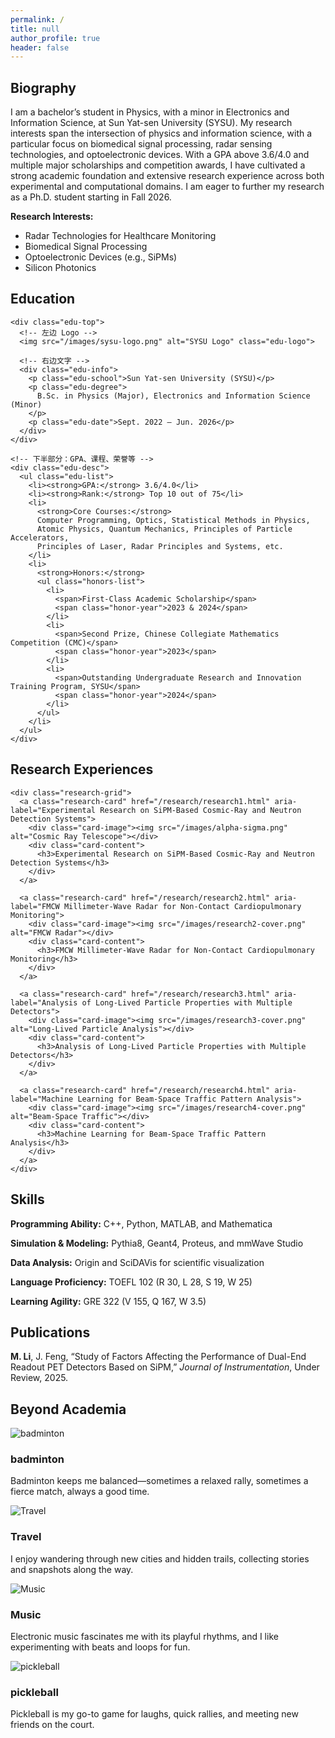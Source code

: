 ```yaml
---
permalink: /
title: null
author_profile: true
header: false
---
```


<section id="Biography">
  <div class="bio-card card">
    <h2 class="page__title">Biography</h2>
    <div class="card-content">
      <p>
        I am a bachelor’s student in Physics, with a minor in Electronics and Information Science, at Sun Yat-sen University (SYSU). My research interests span 
        the intersection of physics and information science, with a particular focus on biomedical signal processing, radar sensing technologies, and 
        optoelectronic devices. With a GPA above 3.6/4.0 and multiple major scholarships and competition awards, I have cultivated a strong academic foundation 
        and extensive research experience across both experimental and computational domains. I am eager to further my research as a Ph.D. student starting in 
        Fall 2026.
      </p>
      <strong>Research Interests: </strong>
      <ul class="interest-list">
        <li>Radar Technologies for Healthcare Monitoring</li>
        <li>Biomedical Signal Processing</li>
        <li>Optoelectronic Devices (e.g., SiPMs)</li>
        <li>Silicon Photonics</li>
      </ul>
    </div>
  </div>
</section>

<section id="education">
  <div class="education-card">
    <h2 class="page__title">Education</h2>

    <div class="edu-top">
      <!-- 左边 Logo -->
      <img src="/images/sysu-logo.png" alt="SYSU Logo" class="edu-logo">

      <!-- 右边文字 -->
      <div class="edu-info">
        <p class="edu-school">Sun Yat-sen University (SYSU)</p>
        <p class="edu-degree">
          B.Sc. in Physics (Major), Electronics and Information Science (Minor)
        </p>
        <p class="edu-date">Sept. 2022 – Jun. 2026</p>
      </div>
    </div>

    <!-- 下半部分：GPA、课程、荣誉等 -->
    <div class="edu-desc">
      <ul class="edu-list">
        <li><strong>GPA:</strong> 3.6/4.0</li>
        <li><strong>Rank:</strong> Top 10 out of 75</li>
        <li>
          <strong>Core Courses:</strong>
          Computer Programming, Optics, Statistical Methods in Physics,
          Atomic Physics, Quantum Mechanics, Principles of Particle Accelerators,
          Principles of Laser, Radar Principles and Systems, etc.
        </li>
        <li>
          <strong>Honors:</strong>
          <ul class="honors-list">
            <li>
              <span>First-Class Academic Scholarship</span>
              <span class="honor-year">2023 & 2024</span>
            </li>
            <li>
              <span>Second Prize, Chinese Collegiate Mathematics Competition (CMC)</span>
              <span class="honor-year">2023</span>
            </li>
            <li>
              <span>Outstanding Undergraduate Research and Innovation Training Program, SYSU</span>
              <span class="honor-year">2024</span>
            </li>
          </ul>
        </li>
      </ul>
    </div>
  </div>
</section>



<section id="research">
  <div class="card research-outer">
    <h2 class="page__title">Research Experiences</h2>

    <div class="research-grid">
      <a class="research-card" href="/research/research1.html" aria-label="Experimental Research on SiPM-Based Cosmic-Ray and Neutron Detection Systems">
        <div class="card-image"><img src="/images/alpha-sigma.png" alt="Cosmic Ray Telescope"></div>
        <div class="card-content">
          <h3>Experimental Research on SiPM-Based Cosmic-Ray and Neutron Detection Systems</h3>
        </div>
      </a>

      <a class="research-card" href="/research/research2.html" aria-label="FMCW Millimeter-Wave Radar for Non-Contact Cardiopulmonary Monitoring">
        <div class="card-image"><img src="/images/research2-cover.png" alt="FMCW Radar"></div>
        <div class="card-content">
          <h3>FMCW Millimeter-Wave Radar for Non-Contact Cardiopulmonary Monitoring</h3>
        </div>
      </a>

      <a class="research-card" href="/research/research3.html" aria-label="Analysis of Long-Lived Particle Properties with Multiple Detectors">
        <div class="card-image"><img src="/images/research3-cover.png" alt="Long-Lived Particle Analysis"></div>
        <div class="card-content">
          <h3>Analysis of Long-Lived Particle Properties with Multiple Detectors</h3>
        </div>
      </a>

      <a class="research-card" href="/research/research4.html" aria-label="Machine Learning for Beam-Space Traffic Pattern Analysis">
        <div class="card-image"><img src="/images/research4-cover.png" alt="Beam-Space Traffic"></div>
        <div class="card-content">
          <h3>Machine Learning for Beam-Space Traffic Pattern Analysis</h3>
        </div>
      </a>
    </div>
  </div>
</section>



<section id="Skills">
  <div class="skill-card">
    <h2 class="page__title">Skills</h2>
    <div class="skill-content">
      <p class="inline-item"><strong>Programming Ability:</strong> C++, Python, MATLAB, and Mathematica</p>
      <p class="inline-item"><strong>Simulation & Modeling:</strong> Pythia8, Geant4, Proteus, and mmWave Studio</p>
      <p class="inline-item"><strong>Data Analysis:</strong> Origin and SciDAVis for scientific visualization</p>
      <p class="inline-item"><strong>Language Proficiency:</strong> TOEFL 102 (R 30, L 28, S 19, W 25)</p>
      <p class="inline-item"><strong>Learning Agility:</strong> GRE 322 (V 155, Q 167, W 3.5)</p>
    </div>
  </div>
</section>

<section id="publications">
  <div class="pub-card">
    <h2 class="page__title">Publications</h2>
    <div class="pub-content">
      <p class="inline-item"><strong>M. Li</strong>, J. Feng, “Study of Factors Affecting the Performance of Dual-End Readout PET Detectors Based on SiPM,” <em>Journal of Instrumentation</em>, Under Review, 2025.</p>
    </div>
  </div>
</section>


<!-- ===== Beyond Section ===== -->
<section id="beyond" class="section">
  <div class="card beyond-card">
    <h2 class="page__title">Beyond Academia</h2>
    <div class="beyond-grid">
     <!-- 卡片1 -->
      <div class="beyond-item">
        <div class="beyond-image">
          <img src="images/badminton.png" alt="badminton">
        </div>
        <div class="beyond-content">
          <h3>badminton</h3>
          <p>Badminton keeps me balanced—sometimes a relaxed rally, sometimes a fierce match, always a good time.</p>
        </div>
      </div>
      <!-- 卡片2 -->
      <div class="beyond-item">
        <div class="beyond-image">
          <img src="images/travel.png" alt="Travel">
        </div>
        <div class="beyond-content">
          <h3>Travel</h3>
          <p>I enjoy wandering through new cities and hidden trails, collecting stories and snapshots along the way.</p>
        </div>
      </div>
      <!-- 卡片3 -->
      <div class="beyond-item">
        <div class="beyond-image">
          <img src="images/music.png" alt="Music">
        </div>
        <div class="beyond-content">
          <h3>Music</h3>
          <p>Electronic music fascinates me with its playful rhythms, and I like experimenting with beats and loops for fun.</p>
        </div>
      </div>
      <!-- 卡片4 -->
      <div class="beyond-item">
        <div class="beyond-image">
          <img src="images/pickleball.png" alt="pickleball">
        </div>
        <div class="beyond-content">
          <h3>pickleball</h3>
          <p>Pickleball is my go-to game for laughs, quick rallies, and meeting new friends on the court.</p>
        </div>
      </div>
    </div>
  </div>
</section>
